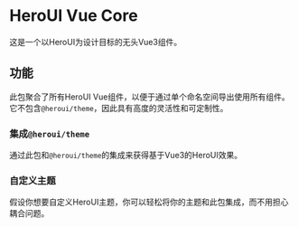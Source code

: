 # HeroUI Vue Core
这是一个以HeroUI为设计目标的无头Vue3组件。

## 功能
此包聚合了所有HeroUI Vue组件，以便于通过单个命名空间导出使用所有组件。它不包含`@heroui/theme`，因此具有高度的灵活性和可定制性。

### 集成`@heroui/theme`
通过此包和`@heroui/theme`的集成来获得基于Vue3的HeroUI效果。

### 自定义主题
假设你想要自定义HeroUI主题，你可以轻松将你的主题和此包集成，而不用担心耦合问题。
